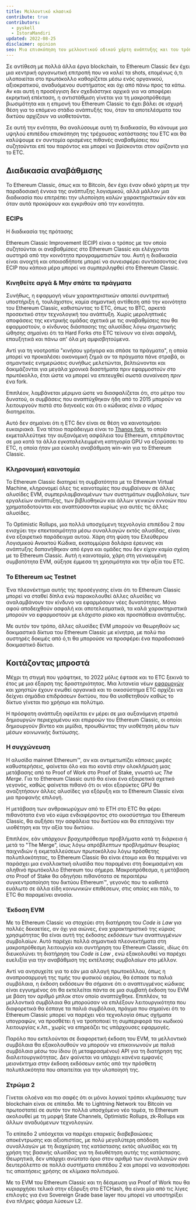 ```yaml
---
title: Μελλοντικό κλασικό
contribute: true
contributors:
  - pyskell
  - IstoraMandiri
updated: 2022-08-25
disclaimer: opinion
seo: Μια επισκόπηση του μελλοντικού οδικού χάρτη ανάπτυξης και του τρόπου λήψης αποφάσεων στο οικοσύστημα Ethereum Classic, με βάση την ιστορία του, τις αρχές του.
---
```


Σε αντίθεση με πολλά άλλα έργα blockchain, το Ethereum Classic δεν έχει μια κεντρική οργανωτική επιτροπή που να καλεί τα shots, επομένως ό,τι υλοποιείται στο πρωτόκολλο καθορίζεται μέσω ενός οργανικού, αξιοκρατικού, αναδυόμενου συστήματος και όχι από πάνω προς τα κάτω. Αν και αυτή η προσέγγιση δεν σχεδιάστηκε αρχικά για να αποφέρει εκρηκτική επέκταση, η αντιστάθμιση γίνεται για τη μακροπρόθεσμη βιωσιμότητα και η επιμονή του Ethereum Classic το έχει βάλει σε ισχυρή θέση για το επόμενο στάδιο ανάπτυξής του, όταν τα αποτελέσματα του δικτύου αρχίζουν να υιοθετούνται.

Σε αυτή την ενότητα, θα αναλύσουμε αυτή τη διαδικασία, θα κάνουμε μια υψηλού επιπέδου επισκόπηση της τρέχουσας κατάστασης του ETC και θα καλύψουμε εν συντομία ορισμένες πιθανές αναβαθμίσεις που συζητούνται επί του παρόντος και μπορεί να βρίσκονται στον ορίζοντα για το ETC.

## Διαδικασία αναβάθμισης

Το Ethereum Classic, όπως και το Bitcoin, δεν έχει έναν οδικό χάρτη με την παραδοσιακή έννοια της ανάπτυξης λογισμικού, αλλά μάλλον μια διαδικασία που επιτρέπει την υλοποίηση καλών χαρακτηριστικών εάν και όταν αυτά προκύψουν και εγκριθούν από την κοινότητα.

### ECIPs

Η διαδικασία</a> της πρότασης

Ethereum Classic Improvement (ECIP) είναι ο τρόπος με τον οποίο συζητούνται οι αναβαθμίσεις στο Ethereum Classic και ελέγχονται αυστηρά από την κοινότητα προγραμματιστών του. Αυτή η διαδικασία είναι ανοιχτή και οποιοσδήποτε μπορεί να συνεισφέρει συντάσσοντας ένα ECIP που κάποια μέρα μπορεί να συμπεριληφθεί στο Ethereum Classic.</p> 



### Κινηθείτε αργά & Μην σπάτε τα πράγματα

Συνήθως, η εφαρμογή νέων χαρακτηριστικών απαιτεί συντριπτική υποστήριξη ή, τουλάχιστον, καμία σημαντική αντίθεση από την κοινότητα του Ethereum Classic, καθιστώντας το ETC, όπως το BTC, αρκετά προσεκτικό στην τεχνολογική του ανάπτυξη. Χωρίς μεροληπτικές αποφάσεις της κεντρικής ομάδας σχετικά με τις αναβαθμίσεις που θα εφαρμοστούν, ο κίνδυνος διάσπασης της αλυσίδας λόγω σημαντικής ώθησης σημαίνει ότι τα Hard Forks στο ETC τείνουν να είναι ασφαλή, επαυξητικά και πάνω απ' όλα μη αμφισβητούμενα.

Αντί για τη νοοτροπία "κινήσου γρήγορα και σπάσε τα πράγματα", η οποία μπορεί να προκαλέσει οικονομική ζημιά αν τα πράγματα πάνε στραβά, οι σημαντικές ενημερώσεις συνήθως μελετώνται, βελτιώνονται και δοκιμάζονται για μεγάλα χρονικά διαστήματα πριν εφαρμοστούν στο πρωτόκολλο, έτσι ώστε να μπορεί να επιτευχθεί σωστά συναίνεση _πριν_ ένα fork.

Επιπλέον, λαμβάνεται μέριμνα ώστε να διασφαλίζεται ότι, στο μέτρο του δυνατού, οι συμβάσεις που αναπτύχθηκαν ήδη από το 2015 μπορούν να λειτουργούν πιστά στο διηνεκές και ότι ο κώδικας _είναι ο νόμος_ διατηρείται.

Αυτό δεν σημαίνει ότι η ETC δεν είναι σε θέση να καινοτομήσει ευκαιριακά. Ένα τέτοιο παράδειγμα είναι το [Thanos fork](/knowledge/forks#thanos), το οποίο εκμεταλλεύτηκε την αυξανόμενη ασφάλεια του Ethereum, επιτρέποντας σε μια κατά τα άλλα εγκαταλελειμμένη κατηγορία GPU να εξορύσσει το ETC, η οποία ήταν μια εύκολη αναβάθμιση win-win για το Ethereum Classic.



### Κληρονομική καινοτομία

Το Ethereum Classic διατηρεί τη συμβατότητα με το Ethereum Virtual Machine, κληρονομεί όλες τις καινοτομίες που συμβαίνουν σε άλλες αλυσίδες EVM, συμπεριλαμβανομένων των συστημάτων συμβολαίων, των εργαλείων ανάπτυξης, των βιβλιοθηκών και άλλων γενικών εννοιών που χρηματοδοτούνται και αναπτύσσονται κυρίως για αυτές τις άλλες αλυσίδες.

Το Optimistic Rollups, μια πολλά υποσχόμενη τεχνολογία επιπέδου 2 που ενισχύει την επεκτασιμότητα μέσω συναλλαγών εκτός αλυσίδας, είναι ένα εξαιρετικό παράδειγμα αυτού. Χάρη στη φύση του Ελεύθερου Λογισμικού Ανοικτού Κώδικα, εκατομμύρια δολάρια έρευνας και ανάπτυξης δαπανήθηκαν από έργα και ομάδες που δεν είχαν καμία σχέση με το Ethereum Classic. Αυτή η καινοτομία, χάρη στη γενικευμένη συμβατότητα EVM, αύξησε έμμεσα τη χρησιμότητα και την αξία του ETC.



### Το Ethereum ως Testnet

Ένα πλεονέκτημα αυτής της προσέγγισης είναι ότι το Ethereum Classic μπορεί να σταθεί δίπλα ενώ παρακολουθεί άλλες αλυσίδες να αναλαμβάνουν τον κίνδυνο να εφαρμόσουν νέες δυνατότητες. Μόνο αφού αποδειχθούν ασφαλή και αποτελεσματικά, τα καλά χαρακτηριστικά μπορούν να εφαρμοστούν με ελάχιστο ρίσκο και προσπάθεια ανάπτυξης.

Με αυτόν τον τρόπο, άλλες αλυσίδες EVM μπορούν να θεωρηθούν ως δοκιμαστικά δίκτυα του Ethereum Classic με κίνητρα, με πολύ πιο αυστηρές δοκιμές από ό,τι θα μπορούσε να προσφέρει ένα παραδοσιακό δοκιμαστικό δίκτυο.



## Κοιτάζοντας μπροστά

Μέχρι τη στιγμή που γράφτηκε, το 2022 μόλις έφτασε και το ETC ξεκινά το έτος με μια έξαρση της δραστηριότητας. Μια λιτανεία νέων [εφαρμογών](/services/apps) και χρηστών έχουν ενωθεί οργανικά και το οικοσύστημα ETC αρχίζει να δείχνει σημάδια επιδράσεων δικτύου, που θα υιοθετηθούν καθώς το δίκτυο γίνεται πιο χρήσιμο και πολύτιμο.

Η πρόσφατη ανάπτυξη οφείλεται εν μέρει σε μια αυξανόμενη στρατιά δημιουργών περιεχομένου και επιρροών του Ethereum Classic, οι οποίοι δημιουργούν βίντεο [](/videos) και μιμίδια, προωθώντας την υιοθέτηση μέσω των μέσων κοινωνικής δικτύωσης.



### Η συγχώνευση

Η αλυσίδα mainnet Ethereum™, αν και αντιμετωπίζει κάποιες μικρές καθυστερήσεις, φαίνεται όλο και πιο κοντά στην ολοκλήρωση μιας μετάβασης από το Proof of Work στο Proof of Stake, γνωστό ως _The Merge_. Για το Ethereum Classic αυτό θα είναι ένα εξαιρετικά σχετικό γεγονός, καθώς φαίνεται πιθανό ότι οι νέοι εξορύκτες GPU θα αναζητήσουν άλλες αλυσίδες για εξόρυξη και το Ethereum Classic είναι μια προφανής επιλογή.

Η μετάβαση των ανθρακωρύχων από το ETH στο ETC θα φέρει πιθανότατα ένα νέο κύμα ενδιαφέροντος στο οικοσύστημα του Ethereum Classic, θα αυξήσει την ασφάλεια του δικτύου και θα επιταχύνει την υιοθέτηση και την αξία του δικτύου.

Επιπλέον, εάν υπάρχουν βραχυπρόθεσμα προβλήματα κατά τη διάρκεια ή μετά το "The Merge", ίσως λόγω απρόβλεπτων προβλημάτων θεωρίας παιχνιδιών ή εκμεταλλεύσεων πρωτοκόλλου λόγω πρόσθετης πολυπλοκότητας, το Ethereum Classic θα είναι έτοιμο και θα περιμένει να παράσχει μια εναλλακτική αλυσίδα που παραμένει στη δοκιμασμένη και αληθινό πρωτόκολλο Ethereum του σήμερα. Μακροπρόθεσμα, η μετάβαση στο Proof of Stake θα οδηγήσει πιθανότατα σε περαιτέρω συγκεντροποίηση του δικτύου Ethereum™, γεγονός που το καθιστά ευάλωτο σε άλλα είδη κοινωνικών επιθέσεων, στις οποίες και πάλι, το ETC θα παραμείνει ανοσία.



### Έκδοση EVM

Με το Ethereum Classic να στοχεύει στη διατήρηση του _Code is Law_ για πολλές δεκαετίες, αν όχι για αιώνες, ένα χαρακτηριστικό της κύριας χρησιμότητας θα είναι αυτή της έκδοσης _εκδόσεων_ των αναπτυγμένων συμβολαίων. Αυτό παρέχει πολλά σημαντικά πλεονεκτήματα στη μακροπρόθεσμη λειτουργία και συντήρηση του Ethereum Classic, ιδίως ότι διευκολύνει τη διατήρηση του _Code is Law_ , ενώ εξακολουθεί να παρέχει ευελιξία για την αναβάθμιση της εκτέλεσης συμβολαίων στο μέλλον.

Αντί να ανησυχείτε για το εάν μια αλλαγή πρωτοκόλλου, όπως η αναπροσαρμογή της τιμής του φυσικού αερίου, θα έσπασε τα παλιά συμβόλαια, η έκδοση εκδόσεων θα σήμαινε ότι ο αναπτυγμένος κώδικας είναι εγγυημένος ότι θα εκτελείται πάντα σε μια συμβατή έκδοση του EVM με βάση τον αριθμό μπλοκ στον οποίο αναπτύχθηκε. Επιπλέον, τα μελλοντικά συμβόλαια θα μπορούσαν να επιλέξουν λειτουργικότητα που διαφορετικά θα έσπαγε τα παλιά συμβόλαια, πράγμα που σημαίνει ότι το Ethereum Classic μπορεί να παρέχει νέα τεχνολογία όπως σχήματα υπογραφών, να προσθέτει ή να τροποποιεί τη συμπεριφορά του κωδικού λειτουργίας κ.λπ., χωρίς να επηρεάζει τις υπάρχουσες εφαρμογές.

Παρόλο που εκτελούνται σε διαφορετική έκδοση του EVM, τα μελλοντικά συμβόλαια θα εξακολουθούν να μπορούν να επικοινωνούν με παλιά συμβόλαια μέσω του ίδιου (ή μεταφρασμένου) API για τη διατήρηση της διαλειτουργικότητας. Δεν φαίνεται να υπάρχει κανένα εμφανές μειονέκτημα στην έκδοση εκδόσεων εκτός από την πρόσθετη πολυπλοκότητα που απαιτείται για την υλοποίησή της.



### Στρώμα 2

Γίνεται ολοένα και πιο σαφές ότι οι μόνοι λογικοί τρόποι κλιμάκωσης των blockchain είναι σε επίπεδα. Με το Lightning Network του Bitcoin να πρωτοστατεί σε αυτόν τον πολλά υποσχόμενο νέο τομέα, το Ethereum ακολουθεί με τη μορφή State Channels, Optimistic Rollups, zk-Rollups και άλλων αναδυόμενων τεχνολογιών.

Το επίπεδο 2 υπόσχεται να παρέχει επαρκείς διαβεβαιώσεις αποκέντρωσης και αξιοπιστίας, με πολύ μεγαλύτερη απόδοση συναλλαγών με τη διαχείριση της κατάστασης εκτός αλυσίδας και τη χρήση της βασικής αλυσίδας για τη διευθέτηση αυτής της κατάστασης. Θεωρητικά, δεν υπάρχει ανώτατο όριο στον αριθμό των συναλλαγών ανά δευτερόλεπτο σε πολλά συστήματα επιπέδου 2 και μπορεί να ικανοποιήσει τις απαιτήσεις χρήσης σε κλίμακα πολιτισμού.

Με το EVM του Ethereum Classic και τη δέσμευση για Proof of Work που θα κυριαρχήσει τελικά στην εξόρυξη στο ETCHash, θα είναι μία από τις λίγες επιλογές για ένα Sovereign Grade base layer που μπορεί να υποστηρίξει ένα πλήρες φάσμα λύσεων L2.
